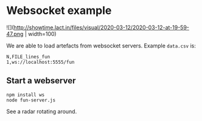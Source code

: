 # Websocket example

![](http://showtime.lact.in/files/visual/2020-03-12/2020-03-12-at-19-59-47.png | width=100)

We are able to load artefacts from websocket servers. Example `data.csv` is:
```
N,FILE_lines_fun
1,ws://localhost:5555/fun
```

## Start a webserver
```
npm install ws
node fun-server.js
```

See a radar rotating around.
